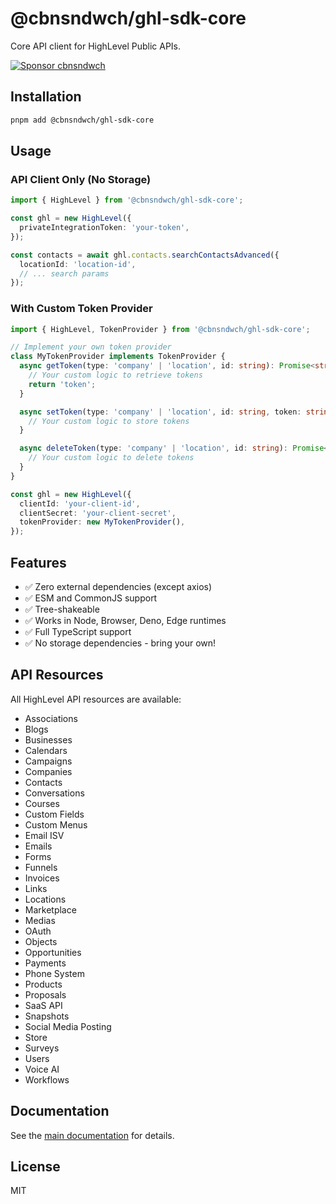 # @cbnsndwch/ghl-sdk-core

Core API client for HighLevel Public APIs.

[![Sponsor cbnsndwch](https://img.shields.io/badge/Sponsor-%E2%9D%A4-red?logo=github)](https://github.com/sponsors/cbnsndwch)

## Installation

```bash
pnpm add @cbnsndwch/ghl-sdk-core
```

## Usage

### API Client Only (No Storage)

```typescript
import { HighLevel } from '@cbnsndwch/ghl-sdk-core';

const ghl = new HighLevel({
  privateIntegrationToken: 'your-token',
});

const contacts = await ghl.contacts.searchContactsAdvanced({
  locationId: 'location-id',
  // ... search params
});
```

### With Custom Token Provider

```typescript
import { HighLevel, TokenProvider } from '@cbnsndwch/ghl-sdk-core';

// Implement your own token provider
class MyTokenProvider implements TokenProvider {
  async getToken(type: 'company' | 'location', id: string): Promise<string | null> {
    // Your custom logic to retrieve tokens
    return 'token';
  }

  async setToken(type: 'company' | 'location', id: string, token: string, expiresAt?: Date): Promise<void> {
    // Your custom logic to store tokens
  }

  async deleteToken(type: 'company' | 'location', id: string): Promise<void> {
    // Your custom logic to delete tokens
  }
}

const ghl = new HighLevel({
  clientId: 'your-client-id',
  clientSecret: 'your-client-secret',
  tokenProvider: new MyTokenProvider(),
});
```

## Features

- ✅ Zero external dependencies (except axios)
- ✅ ESM and CommonJS support
- ✅ Tree-shakeable
- ✅ Works in Node, Browser, Deno, Edge runtimes
- ✅ Full TypeScript support
- ✅ No storage dependencies - bring your own!

## API Resources

All HighLevel API resources are available:

- Associations
- Blogs
- Businesses
- Calendars
- Campaigns
- Companies
- Contacts
- Conversations
- Courses
- Custom Fields
- Custom Menus
- Email ISV
- Emails
- Forms
- Funnels
- Invoices
- Links
- Locations
- Marketplace
- Medias
- OAuth
- Objects
- Opportunities
- Payments
- Phone System
- Products
- Proposals
- SaaS API
- Snapshots
- Social Media Posting
- Store
- Surveys
- Users
- Voice AI
- Workflows

## Documentation

See the [main documentation](../../docs/sdk/SDK_MIGRATION_PLAN.md) for details.

## License

MIT
